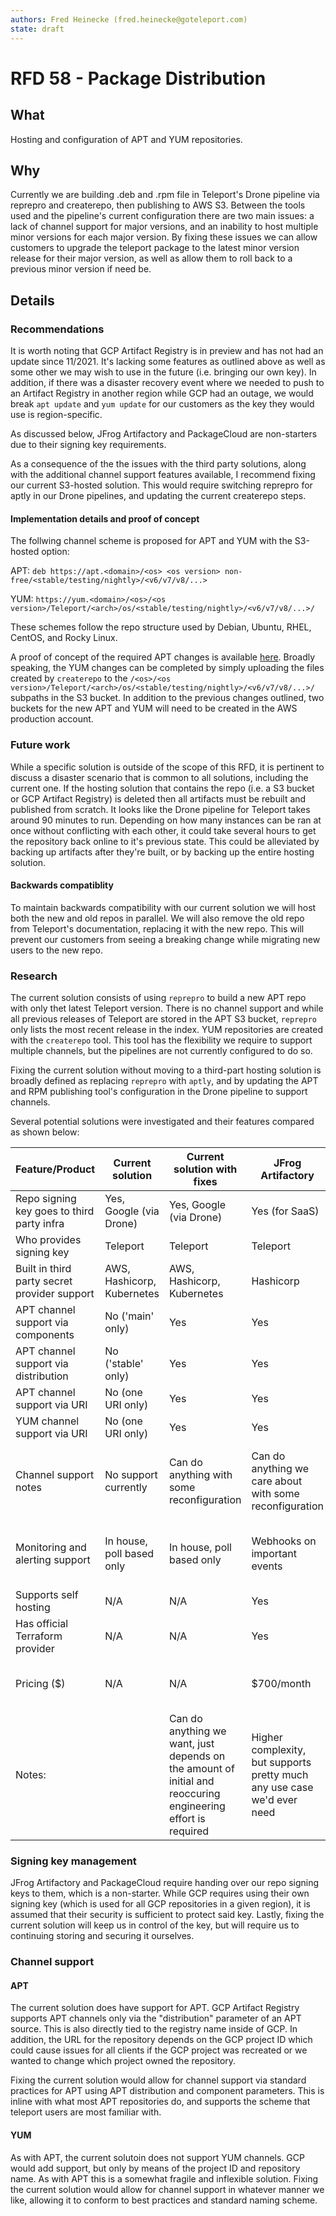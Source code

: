 ```yaml
---
authors: Fred Heinecke (fred.heinecke@goteleport.com)
state: draft
---
```


# RFD 58 - Package Distribution

## What

Hosting and configuration of APT and YUM repositories.

## Why

Currently we are building .deb and .rpm file in Teleport's Drone pipeline via reprepro and createrepo, then publishing to AWS S3. Between the tools used and the pipeline's current configuration there are two main issues: a lack of channel support for major versions, and an inability to host multiple minor versions for each major version. By fixing these issues we can allow customers to upgrade the teleport package to the latest minor version release for their major version, as well as allow them to roll back to a previous minor version if need be.

## Details

### Recommendations
It is worth noting that GCP Artifact Registry is in preview and has not had an update since 11/2021. It's lacking some features as outlined above as well as some other we may wish to use in the future (i.e. bringing our own key). In addition, if there was a disaster recovery event where we needed to push to an Artifact Registry in another region while GCP had an outage, we would break `apt update` and `yum update` for our customers as the key they would use is region-specific.

As discussed below, JFrog Artifactory and PackageCloud are non-starters due to their signing key requirements.

As a consequence of the the issues with the third party solutions, along with the additional channel support features available, I recommend fixing our current S3-hosted solution. This would require switching reprepro for aptly in our Drone pipelines, and updating the current createrepo steps.

#### Implementation details and proof of concept
The follwing channel scheme is proposed for APT and YUM with the S3-hosted option:

APT: `deb https://apt.<domain>/<os> <os version> non-free/<stable/testing/nightly>/<v6/v7/v8/...>`

YUM: `https://yum.<domain>/<os>/<os version>/Teleport/<arch>/os/<stable/testing/nightly>/<v6/v7/v8/...>/`

These schemes follow the repo structure used by Debian, Ubuntu, RHEL, CentOS, and Rocky Linux.

A proof of concept of the required APT changes is available [here](./00058-poc/). Broadly speaking, the YUM changes can be completed by simply uploading the files created by `createrepo` to the `/<os>/<os version>/Teleport/<arch>/os/<stable/testing/nightly>/<v6/v7/v8/...>/` subpaths in the S3 bucket. In addition to the previous changes outlined, two buckets for the new APT and YUM will need to be created in the AWS production account.

### Future work
While a specific solution is outside of the scope of this RFD, it is pertinent to discuss a disaster scenario that is common to all solutions, including the current one. If the hosting solution that contains the repo (i.e. a S3 bucket or GCP Artifact Registry) is deleted then all artifacts must be rebuilt and published from scratch. It looks like the Drone pipeline for Teleport takes around 90 minutes to run. Depending on how many instances can be ran at once without conflicting with each other, it could take several hours to get the repository back online to it's previous state. This could be alleviated by backing up artifacts after they're built, or by backing up the entire hosting solution. 

#### Backwards compatiblity
To maintain backwards compatibility with our current solution we will host both the new and old repos in parallel. We will also remove the old repo from Teleport's documentation, replacing it with the new repo. This will prevent our customers from seeing a breaking change while migrating new users to the new repo.

### Research
The current solution consists of using `reprepro` to build a new APT repo with only thet latest Teleport version. There is no channel support and while all previous releases of Teleport are stored in the APT S3 bucket, `reprepro` only lists the most recent release in the index. YUM repositories are created with the `createrepo` tool. This tool has the flexibility we require to support multiple channels, but the pipelines are not currently configured to do so.

Fixing the current solution without moving to a third-part hosting solution is broadly defined as replacing `reprepro` with `aptly`, and by updating the APT and RPM publishing tool's configuration in the Drone pipeline to support channels.

Several potential solutions were investigated and their features compared as shown below:

| Feature/Product                            | Current solution           | Current solution with fixes                                                                                  | JFrog Artifactory                                                       | PackageCloud                                   | GCP Artifact Registry                                                             |
|--------------------------------------------|----------------------------|--------------------------------------------------------------------------------------------------------------|-------------------------------------------------------------------------|------------------------------------------------|-----------------------------------------------------------------------------------|
| Repo signing key goes to third party infra | Yes, Google (via Drone)    | Yes, Google (via Drone)                                                                                      | Yes (for SaaS)                                                          | Yes (for SaaS)                                 | Yes                                                                               |
| Who provides signing key                   | Teleport                   | Teleport                                                                                                     | Teleport                                                                | Either                                         | Google                                                                            |
| Built in third party secret provider support   | AWS, Hashicorp, Kubernetes | AWS, Hashicorp, Kubernetes                                                                                   | Hashicorp                                                               | No                                             | N/A                                                                               |
| APT channel support via components         | No ('main' only)           | Yes                                                                                                          | Yes                                                                     | No ('main' only)                               | No ('main' only)                                                                  |
| APT channel support via distribution       | No ('stable' only)         | Yes                                                                                                          | Yes                                                                     | No (Specific OS versions only)                 | Yes (via separate repositories)                                                   |
| APT channel support via URI                | No (one URI only)          | Yes                                                                                                          | Yes                                                                     | Yes                                            | Yes                                                                               |
| YUM channel support via URI                        | No (one URI only)          | Yes                                                                                                          | Yes                                                                     | Yes                                            | Yes                                                                               |                                                                       |
| Channel support notes                      | No support currently       | Can do anything with some reconfiguration                                                                    | Can do anything we care about with some reconfiguration                 | Very limited, no good solution                 | Missing some core features, would require CDN to rewrite HTTP header for requests |
| Monitoring and alerting support            | In house, poll based only  | In house, poll based only                                                                                    | Webhooks on important events                                            | In house, poll based only                      | In house, poll based only (only supported in AR for Docker images)                |
| Supports self hosting                      | N/A                        | N/A                                                                                                          | Yes                                                                     | Yes                                            | No                                                                                |
| Has official Terraform provider            | N/A                        | N/A                                                                                                          | Yes                                                                     | No                                             | Yes                                                                               |
| Pricing ($)                                | N/A                        | N/A                                                                                                          | $700/month                                                              | $700/month                                     | $0.1/GB/month stored, $0.09/GB/month egress                                       |
| Notes:                                     |                            | Can do anything we want, just depends on the amount of initial and reoccuring engineering effort is required | Higher complexity, but supports pretty much any use case we'd ever need | Easy to use but probably not the best solution | Still in preview, not generally available                                         |

### Signing key management
JFrog Artifactory and PackageCloud require handing over our repo signing keys to them, which is a non-starter. While GCP requires using their own signing key (which is used for all GCP repositories in a given region), it is assumed that their security is sufficient to protect said key. Lastly, fixing the current solution will keep us in control of the key, but will require us to continuing storing and securing it ourselves.

### Channel support
#### APT
The current solution does have support for APT. GCP Artifact Registry supports APT channels only via the "distribution" parameter of an APT source. This is also directly tied to the registry name inside of GCP. In addition, the URL for the repository depends on the GCP project ID which could cause issues for all clients if the GCP project was recreated or we wanted to change which project owned the repository.

Fixing the current solution would allow for channel support via standard practices for APT using APT distribution and component parameters. This is inline with what most APT repositories do, and supports the scheme that teleport users are most familiar with.

#### YUM
As with APT, the current solutoin does not support YUM channels. GCP would add support, but only by means of the project ID and repository name. As with APT this is a somewhat fragile and inflexible solution. Fixing the current solution would allow for channel support in whatever manner we like, allowing it to conform to best practices and standard naming scheme.
